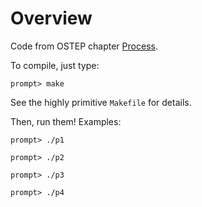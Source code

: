 # Overview

Code from OSTEP chapter [Process](http://pages.cs.wisc.edu/~remzi/OSTEP/intro.pdf).

To compile, just type:

```
prompt> make
```

See the highly primitive `Makefile` for details.

Then, run them! Examples:

```
prompt> ./p1
```

```
prompt> ./p2
```

```
prompt> ./p3
```

```
prompt> ./p4
```
